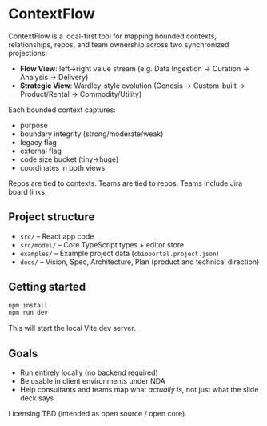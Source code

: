 # ContextFlow

ContextFlow is a local-first tool for mapping bounded contexts, relationships, repos, and team ownership
across two synchronized projections:

- **Flow View**: left→right value stream (e.g. Data Ingestion → Curation → Analysis → Delivery)
- **Strategic View**: Wardley-style evolution (Genesis → Custom-built → Product/Rental → Commodity/Utility)

Each bounded context captures:
- purpose
- boundary integrity (strong/moderate/weak)
- legacy flag
- external flag
- code size bucket (tiny→huge)
- coordinates in both views

Repos are tied to contexts. Teams are tied to repos. Teams include Jira board links.

## Project structure

- `src/` – React app code
- `src/model/` – Core TypeScript types + editor store
- `examples/` – Example project data (`cbioportal.project.json`)
- `docs/` – Vision, Spec, Architecture, Plan (product and technical direction)

## Getting started

```bash
npm install
npm run dev
```

This will start the local Vite dev server.

## Goals

- Run entirely locally (no backend required)
- Be usable in client environments under NDA
- Help consultants and teams map what *actually is*, not just what the slide deck says

Licensing TBD (intended as open source / open core).
